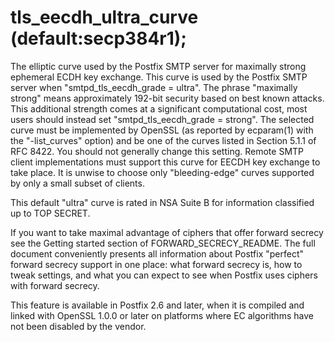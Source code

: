 # tls_eecdh_ultra_curve (default:secp384r1); 

 The elliptic curve used by the Postfix SMTP server for maximally
strong
ephemeral ECDH key exchange. This curve is used by the Postfix SMTP
server when "smtpd_tls_eecdh_grade = ultra". The phrase "maximally
strong" means approximately 192-bit security based on best known attacks.
This additional strength comes at a significant computational cost, most
users should instead set "smtpd_tls_eecdh_grade = strong".  The selected
curve must be implemented by OpenSSL (as reported by ecparam(1) with the
"-list_curves" option) and be one of the curves listed in Section 5.1.1
of RFC 8422. You should not generally change this setting.  Remote SMTP
client implementations must support this curve for EECDH key exchange
to take place.  It is unwise to choose only "bleeding-edge" curves
supported by only a small subset of clients. 

 This default "ultra" curve is rated in NSA Suite
B for information classified up to TOP SECRET. 

 If you want to take maximal advantage of ciphers that offer forward secrecy see
the Getting
started section of FORWARD_SECRECY_README.  The
full document conveniently presents all information about Postfix
"perfect" forward secrecy support in one place: what forward secrecy
is, how to tweak settings, and what you can expect to see when
Postfix uses ciphers with forward secrecy.  

 This feature is available in Postfix 2.6 and later, when it is
compiled and linked with OpenSSL 1.0.0 or later on platforms where
EC algorithms have not been disabled by the vendor. 


